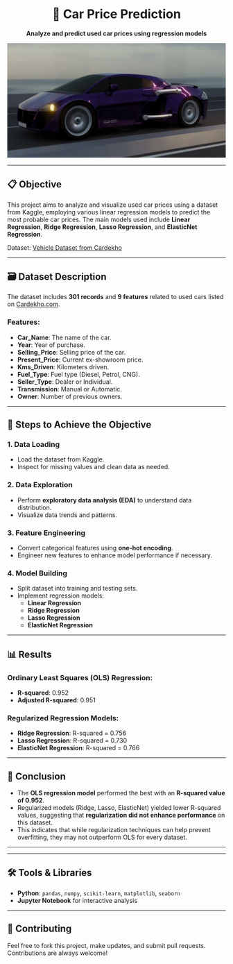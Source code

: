 <h1 align="center">🚗 Car Price Prediction</h1>
<p align="center">
  <strong>Analyze and predict used car prices using regression models</strong>
</p>

![Project Banner](taarzan-wonder-car-featured.jpg)

---

## 📋 Objective
This project aims to analyze and visualize used car prices using a dataset from Kaggle, employing various linear regression models to predict the most probable car prices. The main models used include **Linear Regression**, **Ridge Regression**, **Lasso Regression**, and **ElasticNet Regression**.

Dataset: <a href="https://www.kaggle.com/nehalbirla/vehicle-dataset-from-cardekho">Vehicle Dataset from Cardekho</a>

---

## 🗃️ Dataset Description
The dataset includes **301 records** and **9 features** related to used cars listed on <a href="https://www.cardekho.com/">Cardekho.com</a>.

### Features:
- **Car_Name**: The name of the car.
- **Year**: Year of purchase.
- **Selling_Price**: Selling price of the car.
- **Present_Price**: Current ex-showroom price.
- **Kms_Driven**: Kilometers driven.
- **Fuel_Type**: Fuel type (Diesel, Petrol, CNG).
- **Seller_Type**: Dealer or Individual.
- **Transmission**: Manual or Automatic.
- **Owner**: Number of previous owners.

---

## 🚀 Steps to Achieve the Objective

### 1. Data Loading
- Load the dataset from Kaggle.
- Inspect for missing values and clean data as needed.

### 2. Data Exploration
- Perform **exploratory data analysis (EDA)** to understand data distribution.
- Visualize data trends and patterns.

### 3. Feature Engineering
- Convert categorical features using **one-hot encoding**.
- Engineer new features to enhance model performance if necessary.

### 4. Model Building
- Split dataset into training and testing sets.
- Implement regression models:
  - **Linear Regression**
  - **Ridge Regression**
  - **Lasso Regression**
  - **ElasticNet Regression**

---

## 📊 Results

### Ordinary Least Squares (OLS) Regression:
- **R-squared**: 0.952
- **Adjusted R-squared**: 0.951

### Regularized Regression Models:
- **Ridge Regression**: R-squared = 0.756
- **Lasso Regression**: R-squared = 0.730
- **ElasticNet Regression**: R-squared = 0.766

---

## 📝 Conclusion
- The **OLS regression model** performed the best with an **R-squared value of 0.952**.
- Regularized models (Ridge, Lasso, ElasticNet) yielded lower R-squared values, suggesting that **regularization did not enhance performance** on this dataset.
- This indicates that while regularization techniques can help prevent overfitting, they may not outperform OLS for every dataset.

---

---

## 🛠️ Tools & Libraries
- **Python**: <code>pandas</code>, <code>numpy</code>, <code>scikit-learn</code>, <code>matplotlib</code>, <code>seaborn</code>
- **Jupyter Notebook** for interactive analysis


---

## 🤝 Contributing
Feel free to fork this project, make updates, and submit pull requests. Contributions are always welcome!




